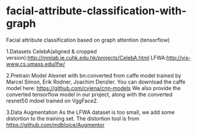 # facial-attribute-classification-with-graph
Facial attribute classification based on graph attention (tensorflow)

1.Datasets
CelebA(aligned & cropped version):http://mmlab.ie.cuhk.edu.hk/projects/CelebA.html
LFWA:http://vis-www.cs.umass.edu/lfw/

2.Pretrain Model
Alexnet with bn:converted from caffe model trained by Marcel Simon, Erik Rodner, Joachim Denzler.
You can download the caffe model here:
https://github.com/cvjena/cnn-models
We also provide the converted tensorflow model in our project, along with the converted resnet50 mdoel trained on VggFace2.

3.Data Augmentation
As the LFWA dataset is too small, we add some distortion to the training set. The distortion tool is from https://github.com/mdbloice/Augmentor
